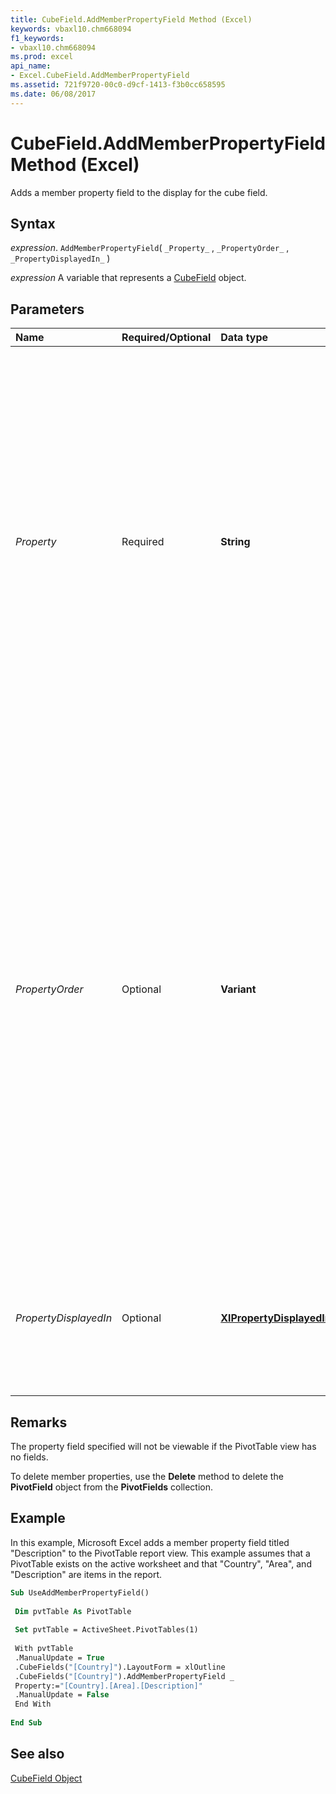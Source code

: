 ```yaml
---
title: CubeField.AddMemberPropertyField Method (Excel)
keywords: vbaxl10.chm668094
f1_keywords:
- vbaxl10.chm668094
ms.prod: excel
api_name:
- Excel.CubeField.AddMemberPropertyField
ms.assetid: 721f9720-00c0-d9cf-1413-f3b0cc658595
ms.date: 06/08/2017
---
```



# CubeField.AddMemberPropertyField Method (Excel)

Adds a member property field to the display for the cube field.


## Syntax

 _expression_. `AddMemberPropertyField`( `_Property_` , `_PropertyOrder_` , `_PropertyDisplayedIn_` )

 _expression_ A variable that represents a [CubeField](Excel.CubeField.md) object.


## Parameters



|Name|Required/Optional|Data type|Description|
|:-----|:-----|:-----|:-----|
| _Property_|Required| **String**|The unique name of the member property. For balanced hierarchies, a unique name can be created by appending the "quoted" member property name to the unique name of the level with which the member property is associated. For unbalanced hierarchies, a unique name can be created by appending the "quoted" member property name to the unique name of the hierarchy.|
| _PropertyOrder_|Optional| **Variant**|Sets the  **[PropertyOrder](Excel.PivotField.PropertyOrder.md)** property value for a **CubeField** object. The actual position in the collection will be immediately before the PivotTable field that currently has the same **PropertyOrder** value that is given in the argument. If no field has the given property order value, the range of acceptable values is 1 to the number of member properties already showing for the hierarchy plus one. This argument is one-based. If omitted, the property goes to the end of the list.|
| _PropertyDisplayedIn_|Optional| **[XlPropertyDisplayedIn](Excel.XlPropertyDisplayedIn.md)**|Specifies where to display the property. If this argument is omitted, the member property field will be added to the PivotTable only.|

## Remarks

The property field specified will not be viewable if the PivotTable view has no fields.

To delete member properties, use the  **Delete** method to delete the **PivotField** object from the **PivotFields** collection.


## Example

In this example, Microsoft Excel adds a member property field titled "Description" to the PivotTable report view. This example assumes that a PivotTable exists on the active worksheet and that "Country", "Area", and "Description" are items in the report.


```vb
Sub UseAddMemberPropertyField() 
 
 Dim pvtTable As PivotTable 
 
 Set pvtTable = ActiveSheet.PivotTables(1) 
 
 With pvtTable 
 .ManualUpdate = True 
 .CubeFields("[Country]").LayoutForm = xlOutline 
 .CubeFields("[Country]").AddMemberPropertyField _ 
 Property:="[Country].[Area].[Description]" 
 .ManualUpdate = False 
 End With 
 
End Sub
```


## See also


[CubeField Object](Excel.CubeField.md)

